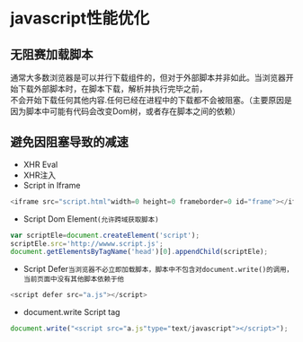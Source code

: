 # javascript性能优化
## 无阻赛加载脚本
通常大多数浏览器是可以并行下载组件的，但对于外部脚本并非如此。当浏览器开始下载外部脚本时，在脚本下载，解析并执行完毕之前，<br/>
不会开始下载任何其他内容.任何已经在进程中的下载都不会被阻塞。（主要原因是因为脚本中可能有代码会改变Dom树，或者存在脚本之间的依赖）</br>
## 避免因阻塞导致的减速
* XHR Eval
* XHR注入
* Script in Iframe
```javascript
<iframe src="script.html"width=0 height=0 frameborder=0 id="frame"></iframe>
```
* Script Dom Element`(允许跨域获取脚本)`
```javascript
var scriptEle=document.createElement('script');
scriptEle.src='http://wwww.script.js';
document.getElementsByTagName('head')[0].appendChild(scriptEle);
```
* Script Defer`当浏览器不必立即加载脚本，脚本中不包含对document.write()的调用，当前页面中没有其他脚本依赖于他`
```javascript
<script defer src="a.js"></script>
```
* document.write Script tag
```javascript
document.write("<script src="a.js"type="text/javascript"></script>");
```
